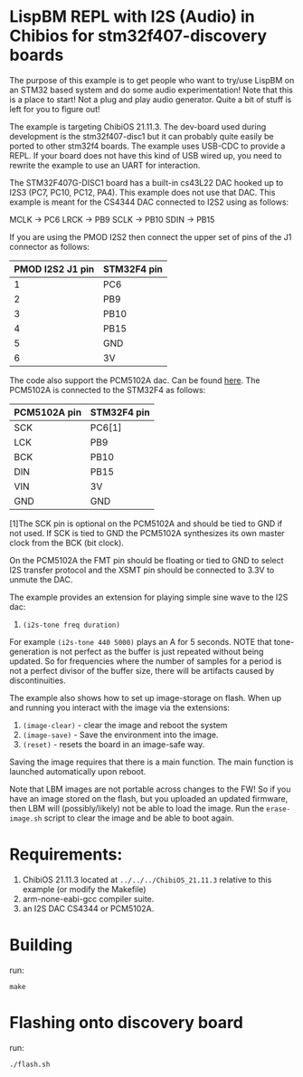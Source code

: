 
# LispBM REPL with I2S (Audio) in Chibios for stm32f407-discovery boards

The purpose of this example is to get people who want to try/use 
LispBM on an STM32 based system and do some audio experimentation!
Note that this is a place to start! Not a plug and play audio generator.
Quite a bit of stuff is left for you to figure out!

The example is targeting ChibiOS 21.11.3.
The dev-board used during development is the stm32f407-disc1 but
it can probably quite easily be ported to other stm32f4 boards.
The example uses USB-CDC to provide a REPL. If your board does not
have this kind of USB wired up, you need to rewrite the example to
use an UART for interaction.

The STM32F407G-DISC1 board has a built-in cs43L22 DAC hooked up to I2S3
(PC7, PC10, PC12, PA4). This example does not use that DAC. This
example is meant for the CS4344 DAC connected to I2S2 using as follows:

MCLK -> PC6
LRCK -> PB9
SCLK -> PB10
SDIN -> PB15

If you are using the PMOD I2S2 then connect the upper set of pins of the J1 connector
as follows:

 | PMOD I2S2 J1 pin | STM32F4 pin |
 |------------------|-------------|
 | 1                | PC6         |
 | 2                | PB9         |
 | 3                | PB10        |
 | 4                | PB15        |
 | 5                | GND         |
 | 6                | 3V          |

The code also support the PCM5102A dac. Can be found [here](https://www.amazon.se/VGOL-GY-PCM5102-kompatibel-Ardu-inos-Raspberry/dp/B0F631QSCH).
The PCM5102A is connected to the STM32F4 as follows:

 | PCM5102A pin | STM32F4 pin |
 |--------------|-------------|
 | SCK          | PC6[1]        |
 | LCK          | PB9         |
 | BCK          | PB10        |
 | DIN          | PB15        |
 | VIN          | 3V          |
 | GND          | GND         |

[1]The SCK pin is optional on the PCM5102A and should be tied to GND if not used. If SCK is tied to GND the PCM5102A synthesizes its own master clock from the BCK (bit clock).

On the PCM5102A the FMT pin should be floating or tied to GND to select
I2S transfer protocol and the XSMT pin should be connected to 3.3V to unmute
the DAC.

The example provides an extension for playing simple sine wave to
the I2S dac:

1. `(i2s-tone freq duration)`

For example `(i2s-tone 440 5000)` plays an A for 5 seconds.
NOTE that tone-generation is not perfect as the buffer is just
repeated without being updated. So for frequencies where the
number of samples for a period is not a perfect divisor of the
buffer size, there will be artifacts caused by discontinuities.

The example also shows how to set up image-storage on flash. When up
and running you interact with the image via the extensions:

1. `(image-clear)` - clear the image and reboot the system
2. `(image-save)`  - Save the environment into the image.
3. `(reset)` - resets the board in an image-safe way.

Saving the image requires that there is a main function. The main function
is launched automatically upon reboot.

Note that LBM images are not portable across changes to the FW!
So if you have an image stored on the flash, but you uploaded an updated firmware,
then LBM will (possibly/likely) not be able to load the image. Run the
`erase-image.sh` script to clear the image and be able to boot again.

# Requirements:

1. ChibiOS 21.11.3 located at `../../../ChibiOS_21.11.3` relative to this example (or modify the Makefile)
2. arm-none-eabi-gcc compiler suite. 
3. an I2S DAC CS4344 or PCM5102A.

# Building

run:

```
make
```

# Flashing onto discovery board

run:

```
./flash.sh
```

